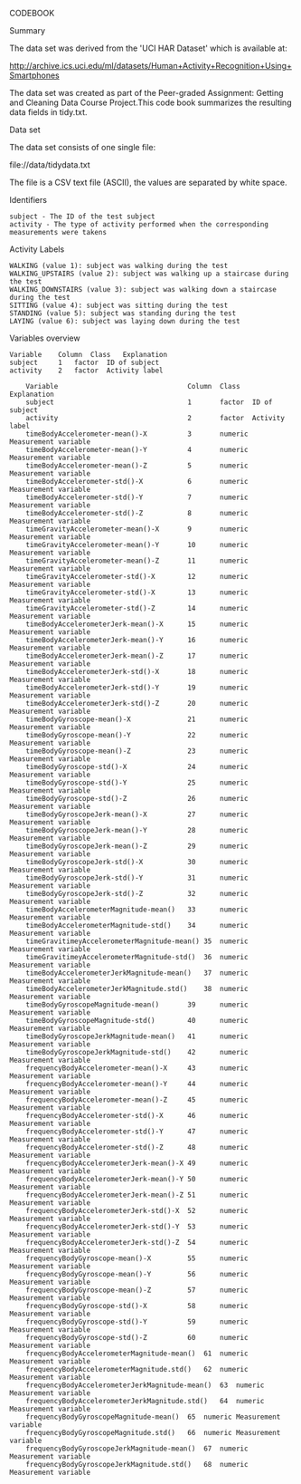 CODEBOOK

Summary

The data set was derived from the 'UCI HAR Dataset' which is available at:

http://archive.ics.uci.edu/ml/datasets/Human+Activity+Recognition+Using+Smartphones

The data set was created as part of the Peer-graded Assignment: Getting and Cleaning Data Course Project.This code book summarizes the resulting data fields in tidy.txt.

Data set

The data set consists of one single file:

file://data/tidydata.txt

The file is a CSV text file (ASCII), the values are separated by white space.


Identifiers

    subject - The ID of the test subject
    activity - The type of activity performed when the corresponding measurements were takens
Activity Labels

    WALKING (value 1): subject was walking during the test
    WALKING_UPSTAIRS (value 2): subject was walking up a staircase during the test
    WALKING_DOWNSTAIRS (value 3): subject was walking down a staircase during the test
    SITTING (value 4): subject was sitting during the test
    STANDING (value 5): subject was standing during the test
    LAYING (value 6): subject was laying down during the test

Variables overview

    Variable 	Column 	Class 	Explanation
    subject 	1 	factor 	ID of subject
    activity 	2 	factor 	Activity label
 
        Variable	                            Column	Class	Explanation
        subject	                                1	    factor	ID of subject
        activity	                            2	    factor	Activity label
        timeBodyAccelerometer-mean()-X  	    3	    numeric	Measurement variable
        timeBodyAccelerometer-mean()-Y  	    4	    numeric	Measurement variable
        timeBodyAccelerometer-mean()-Z      	5	    numeric	Measurement variable
        timeBodyAccelerometer-std()-X     	    6	    numeric	Measurement variable
        timeBodyAccelerometer-std()-Y	        7	    numeric	Measurement variable
        timeBodyAccelerometer-std()-Z 	        8	    numeric	Measurement variable
        timeGravityAccelerometer-mean()-X 	    9	    numeric	Measurement variable
        timeGravityAccelerometer-mean()-Y 	    10	    numeric	Measurement variable
        timeGravityAccelerometer-mean()-Z       11	    numeric	Measurement variable
        timeGravityAccelerometer-std()-X	    12	    numeric	Measurement variable
        timeGravityAccelerometer-std()-X	    13	    numeric	Measurement variable
        timeGravityAccelerometer-std()-Z   	    14	    numeric	Measurement variable
        timeBodyAccelerometerJerk-mean()-X      15	    numeric	Measurement variable
        timeBodyAccelerometerJerk-mean()-Y	    16	    numeric	Measurement variable
        timeBodyAccelerometerJerk-mean()-Z 	    17	    numeric	Measurement variable
        timeBodyAccelerometerJerk-std()-X 	    18	    numeric	Measurement variable
        timeBodyAccelerometerJerk-std()-Y       19	    numeric	Measurement variable
        timeBodyAccelerometerJerk-std()-Z  	    20	    numeric	Measurement variable
        timeBodyGyroscope-mean()-X 	            21	    numeric	Measurement variable
        timeBodyGyroscope-mean()-Y              22	    numeric	Measurement variable
        timeBodyGyroscope-mean()-Z 	            23	    numeric	Measurement variable
        timeBodyGyroscope-std()-X  	            24	    numeric	Measurement variable
        timeBodyGyroscope-std()-Y	            25	    numeric	Measurement variable
        timeBodyGyroscope-std()-Z 	            26	    numeric	Measurement variable
        timeBodyGyroscopeJerk-mean()-X	        27	    numeric	Measurement variable
        timeBodyGyroscopeJerk-mean()-Y	        28	    numeric	Measurement variable
        timeBodyGyroscopeJerk-mean()-Z	        29	    numeric	Measurement variable
        timeBodyGyroscopeJerk-std()-X	        30	    numeric	Measurement variable
        timeBodyGyroscopeJerk-std()-Y	        31	    numeric	Measurement variable
        timeBodyGyroscopeJerk-std()-Z	        32	    numeric	Measurement variable
        timeBodyAccelerometerMagnitude-mean()	33	    numeric	Measurement variable
        timeBodyAccelerometerMagnitude-std()	34	    numeric	Measurement variable
        timeGravitimeyAccelerometerMagnitude-mean()	35	numeric	Measurement variable
        timeGravitimeyAccelerometerMagnitude-std()	36	numeric	Measurement variable
        timeBodyAccelerometerJerkMagnitude-mean()	37	numeric	Measurement variable
        timeBodyAccelerometerJerkMagnitude.std()	38	numeric	Measurement variable
        timeBodyGyroscopeMagnitude-mean()	    39	    numeric	Measurement variable
        timeBodyGyroscopeMagnitude-std()	    40	    numeric	Measurement variable
        timeBodyGyroscopeJerkMagnitude-mean()	41	    numeric	Measurement variable
        timeBodyGyroscopeJerkMagnitude-std()	42	    numeric	Measurement variable
        frequencyBodyAccelerometer-mean()-X	    43	    numeric	Measurement variable
        frequencyBodyAccelerometer-mean()-Y	    44	    numeric	Measurement variable
        frequencyBodyAccelerometer-mean()-Z	    45	    numeric	Measurement variable
        frequencyBodyAccelerometer-std()-X	    46	    numeric	Measurement variable
        frequencyBodyAccelerometer-std()-Y	    47	    numeric	Measurement variable
        frequencyBodyAccelerometer-std()-Z	    48	    numeric	Measurement variable
        frequencyBodyAccelerometerJerk-mean()-X	49	    numeric	Measurement variable
        frequencyBodyAccelerometerJerk-mean()-Y	50	    numeric	Measurement variable
        frequencyBodyAccelerometerJerk-mean()-Z	51	    numeric	Measurement variable
        frequencyBodyAccelerometerJerk-std()-X	52	    numeric	Measurement variable
        frequencyBodyAccelerometerJerk-std()-Y	53	    numeric	Measurement variable
        frequencyBodyAccelerometerJerk-std()-Z	54	    numeric	Measurement variable
        frequencyBodyGyroscope-mean()-X	        55	    numeric	Measurement variable
        frequencyBodyGyroscope-mean()-Y	        56	    numeric	Measurement variable
        frequencyBodyGyroscope-mean()-Z	        57	    numeric	Measurement variable
        frequencyBodyGyroscope-std()-X	        58	    numeric	Measurement variable
        frequencyBodyGyroscope-std()-Y	        59	    numeric	Measurement variable
        frequencyBodyGyroscope-std()-Z	        60	    numeric	Measurement variable
        frequencyBodyAccelerometerMagnitude-mean()	61	numeric	Measurement variable
        frequencyBodyAccelerometerMagnitude.std()	62	numeric	Measurement variable
        frequencyBodyAccelerometerJerkMagnitude-mean() 	63	numeric	Measurement variable
        frequencyBodyAccelerometerJerkMagnitude.std()	64	numeric	Measurement variable
        frequencyBodyGyroscopeMagnitude-mean()	65	numeric	Measurement variable
        frequencyBodyGyroscopeMagnitude.std()	66	numeric	Measurement variable
        frequencyBodyGyroscopeJerkMagnitude-mean()	67	numeric	Measurement variable
        frequencyBodyGyroscopeJerkMagnitude.std()	68	numeric	Measurement variable


